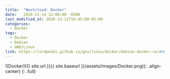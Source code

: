 ```yaml
---
title:  "Nextcloud: Docker"
date:   2020-11-14 12:00:00 -0300
last_modified_at: 2020-12-12T16:45:00-05:00
categories:
  - Docker
tags:
  - Docker
  - Debian
  - GNU/Linux
link: https://lordpedal.github.io/gnu/linux/docker/debian-docker-ce/#docker-nextcloud
---
```


![Docker]({{ site.url }}{{ site.baseurl }}/assets/images/Docker.png){: .align-center}
{: .full}
